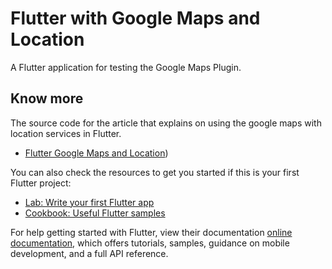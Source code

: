 # Flutter with Google Maps and Location

A Flutter application for testing the Google Maps Plugin.

## Know more

The source code for the article that explains on using the google maps with location services in Flutter.
- [Flutter Google Maps and Location](https://ghulamustafa.wordpress.com/?p=138))

You can also check the resources to get you started if this is your first Flutter project:

- [Lab: Write your first Flutter app](https://flutter.dev/docs/get-started/codelab)
- [Cookbook: Useful Flutter samples](https://flutter.dev/docs/cookbook)

For help getting started with Flutter, view their documentation 
[online documentation](https://flutter.dev/docs), which offers tutorials, 
samples, guidance on mobile development, and a full API reference.
